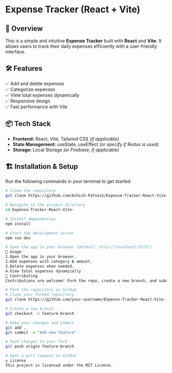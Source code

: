 # Expense Tracker (React + Vite)

## 🚀 Overview  
This is a simple and intuitive **Expense Tracker** built with **React** and **Vite**. It allows users to track their daily expenses efficiently with a user-friendly interface.  

## 🛠 Features  
✅ Add and delete expenses  
✅ Categorize expenses  
✅ View total expenses dynamically  
✅ Responsive design  
✅ Fast performance with Vite  

## 📦 Tech Stack  
- **Frontend:** React, Vite, Tailwind CSS *(if applicable)*  
- **State Management:** useState, useEffect *(or specify if Redux is used)*  
- **Storage:** Local Storage *(or Firebase, if applicable)*  

## 🏗 Installation & Setup  

Run the following commands in your terminal to get started:  

```bash
# Clone the repository
git clone https://github.com/Ashish-Patnaik/Expense-Tracker-React-Vite-.git

# Navigate to the project directory
cd Expense-Tracker-React-Vite-

# Install dependencies
npm install

# Start the development server
npm run dev

# Open the app in your browser (default: http://localhost:5173/)
📜 Usage
1.Open the app in your browser.
2.Add expenses with category & amount.
3.Delete expenses when needed.
4.View total expenses dynamically
📌 Contributing
Contributions are welcome! Fork the repo, create a new branch, and submit a pull request.

# Fork the repository on GitHub
# Clone your forked repository
git clone https://github.com/your-username/Expense-Tracker-React-Vite-.git

# Create a new branch
git checkout -b feature-branch

# Make your changes and commit
git add .
git commit -m "Add new feature"

# Push changes to your fork
git push origin feature-branch

# Open a pull request on GitHub
⚖️ License
This project is licensed under the MIT License.

